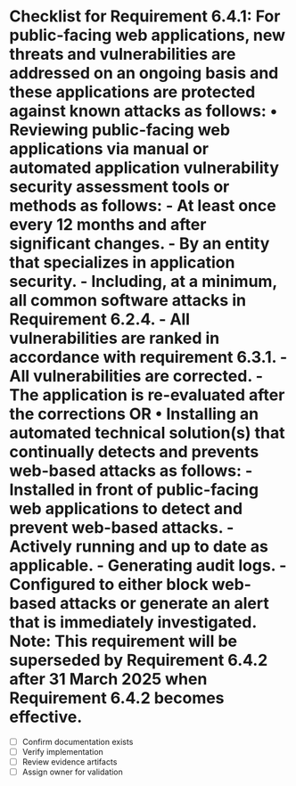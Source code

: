 # Checklist for Requirement 6.4.1: For public-facing web applications, new threats and vulnerabilities are addressed on an ongoing basis and these applications are protected against known attacks as follows: • Reviewing public-facing web applications via manual or automated application vulnerability security assessment tools or methods as follows: - At least once every 12 months and after significant changes. - By an entity that specializes in application security. - Including, at a minimum, all common software attacks in Requirement 6.2.4. - All vulnerabilities are ranked in accordance with requirement 6.3.1. - All vulnerabilities are corrected. - The application is re-evaluated after the corrections OR • Installing an automated technical solution(s) that continually detects and prevents web-based attacks as follows: - Installed in front of public-facing web applications to detect and prevent web-based attacks. - Actively running and up to date as applicable. - Generating audit logs. - Configured to either block web-based attacks or generate an alert that is immediately investigated. Note: This requirement will be superseded by Requirement 6.4.2 after 31 March 2025 when Requirement 6.4.2 becomes effective.

- [ ] Confirm documentation exists
- [ ] Verify implementation
- [ ] Review evidence artifacts
- [ ] Assign owner for validation
